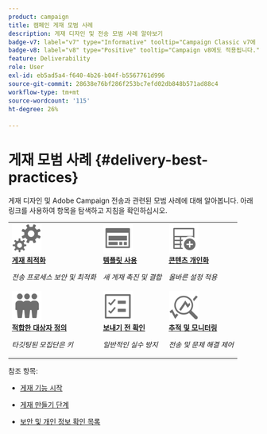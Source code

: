 ```yaml
---
product: campaign
title: 캠페인 게재 모범 사례
description: 게재 디자인 및 전송 모범 사례 알아보기
badge-v7: label="v7" type="Informative" tooltip="Campaign Classic v7에 적용"
badge-v8: label="v8" type="Positive" tooltip="Campaign v8에도 적용됩니다."
feature: Deliverability
role: User
exl-id: eb5ad5a4-f640-4b26-b04f-b5567761d996
source-git-commit: 28638e76bf286f253bc7efd02db848b571ad88c4
workflow-type: tm+mt
source-wordcount: '115'
ht-degree: 26%

---
```


# 게재 모범 사례 {#delivery-best-practices}


게재 디자인 및 Adobe Campaign 전송과 관련된 모범 사례에 대해 알아봅니다. 아래 링크를 사용하여 항목을 탐색하고 지침을 확인하십시오.

<table>
<tr>
  <td>
    <a href="optimize-delivery.md">
      <img alt="최적화" src="assets/do-not-localize/optimize.svg" width="60px"/>
    </a>
    <div>
      <a href="optimize-delivery.md">
    <strong>게재 최적화</strong>
    </a>
    </div>
    <p>
    <em>전송 프로세스 보안 및 최적화</em>
    <p>
  </td>
   <td>
    <a href="use-templates.md">
      <img alt="템플릿" src="assets/do-not-localize/design.svg" width="60px"/>
    </a>
    <div>
      <a href="use-templates.md">
    <strong>템플릿 사용</strong>
    </a>
    </div>
    <p>
    <em>새 게재 촉진 및 결합</em>
    <p>
  </td>
  <td>
    <a href="design-and-personalize.md">
      <img alt="디자인" src="assets/do-not-localize/custom.svg" width="60px"/>
    </a>
    <div>
      <a href="design-and-personalize.md">
    <strong>콘텐츠 개인화</strong>
    </a>
    </div>
    <p>
    <em>올바른 설정 적용</em>
    <p>
  </td>
</tr>
<tr>
  <td>
    <a href="define-the-right-audience.md">
      <img alt="타겟" src="assets/do-not-localize/profiles.svg" width="60px"/>
    </a>
    <div>
      <a href="define-the-right-audience.md">
    <strong>적합한 대상자 정의</strong>
    </a>
    </div>
    <p>
    <em>타깃팅된 모집단은 키</em>
    <p>
  </td>
   <td>
    <a href="check-before-sending.md">
      <img alt="확인" src="assets/do-not-localize/start.svg" width="60px"/>
    </a>
    <div>
      <a href="check-before-sending.md">
    <strong>보내기 전 확인</strong>
    </a>
    </div>
    <p>
    <em>일반적인 실수 방지</em>
    <p>
  </td>
  <td>
    <a href="track-and-monitor.md">
      <img alt="최적화" src="assets/do-not-localize/troubleshoot.svg" width="60px"/>
    </a>
    <div>
      <a href="track-and-monitor.md">
    <strong>추적 및 모니터링</strong>
    </a>
    </div>
    <p>
    <em>전송 및 문제 해결 제어</em>
    <p>
  </td>
</tr>
</table>

참조 항목:

* [게재 기능 시작](about-deliverability.md)

* [게재 만들기 단계](steps-about-delivery-creation-steps.md)

* [보안 및 개인 정보 확인 목록](https://helpx.adobe.com/kr/campaign/kb/acc-security.html)
